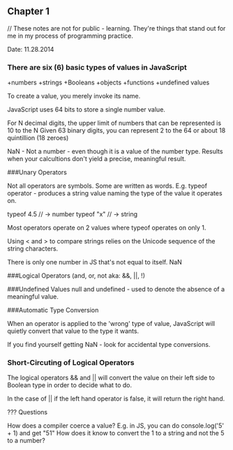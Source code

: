 ## Chapter 1

// These notes are not for public - learning. They're things that stand out for me in my process of programming practice.

Date: 11.28.2014

### There are six (6) basic types of values in JavaScript
+numbers
+strings
+Booleans
+objects
+functions
+undefined values

To create a value, you merely invoke its name.

JavaScript uses 64 bits to store a single number value.

For N decimal digits, the upper limit of numbers that can be represented is 10 to the N
Given 63 binary digits, you can represent 2 to the 64 or about 18 quintillion (18 zeroes)

NaN - Not a number - even though it is a value of the number type. Results when your calcultions don't yield a precise, meaningful result.

###Unary Operators

Not all operators are symbols. Some are written as words. E.g. typeof operator - produces a string value naming the type of the value it operates on.

typeof 4.5
// -> number
typeof "x"
// -> string

Most operators operate on 2 values where typeof operates on only 1.

Using < and > to compare strings relies on the Unicode sequence of the string characters.

There is only one number in JS that's not equal to itself. NaN

###Logical Operators (and, or, not aka: &&, ||, !)

###Undefined Values
null and undefined  - used to denote the absence of a meaningful value.

###Automatic Type Conversion

When an operator is applied to the 'wrong' type of value, JavaScript will quietly convert that value to the type it wants.

If you find yourself getting NaN - look for accidental type conversions.

### Short-Circuting of Logical Operators

The logical operators && and || will convert the value on their left side to Boolean type in order to decide what to do.

In the case of || if the left hand operator is false, it will return the right hand.

??? Questions

How does a compiler coerce a value?
E.g. in JS, you can do console.log('5' + 1) and get "51"
How does it know to convert the 1 to a string and not the 5 to a number?